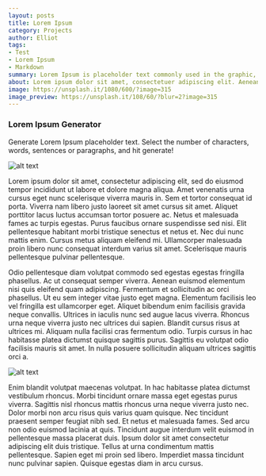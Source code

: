 ```yaml
---
layout: posts
title: Lorem Ipsum
category: Projects
author: Elliot
tags:
- Test
- Lorem Ipsum
- Markdown
summary: Lorem Ipsum is placeholder text commonly used in the graphic, print, and publishing industries for previewing layouts and visual mockups.
about: Lorem ipsum dolor sit amet, consectetuer adipiscing elit. Aenean commodo ligula eget dolor. Aenean massa. Cum sociis natoque penatibus et magnis dis parturient montes, nascetur ridiculus mus. Donec quam felis, ultricies nec, pellentesque eu, pretium quis, sem. Nulla consequat massa quis enim. Donec pede justo, fringilla vel, aliquet nec, vulputate eget, arcu.
image: https://unsplash.it/1080/600/?image=315
image_preview: https://unsplash.it/108/60/?blur=2?image=315
---
```


### Lorem Ipsum Generator

Generate Lorem Ipsum placeholder text. Select the number of characters, words, sentences or paragraphs, and hit generate!

![alt text][image_1]

Lorem ipsum dolor sit amet, consectetur adipiscing elit, sed do eiusmod tempor incididunt ut labore et dolore magna aliqua. Amet venenatis urna cursus eget nunc scelerisque viverra mauris in. Sem et tortor consequat id porta. Viverra nam libero justo laoreet sit amet cursus sit amet. Aliquet porttitor lacus luctus accumsan tortor posuere ac. Netus et malesuada fames ac turpis egestas. Purus faucibus ornare suspendisse sed nisi. Elit pellentesque habitant morbi tristique senectus et netus et. Nec dui nunc mattis enim. Cursus metus aliquam eleifend mi. Ullamcorper malesuada proin libero nunc consequat interdum varius sit amet. Scelerisque mauris pellentesque pulvinar pellentesque.

Odio pellentesque diam volutpat commodo sed egestas egestas fringilla phasellus. Ac ut consequat semper viverra. Aenean euismod elementum nisi quis eleifend quam adipiscing. Fermentum et sollicitudin ac orci phasellus. Ut eu sem integer vitae justo eget magna. Elementum facilisis leo vel fringilla est ullamcorper eget. Aliquet bibendum enim facilisis gravida neque convallis. Ultrices in iaculis nunc sed augue lacus viverra. Rhoncus urna neque viverra justo nec ultrices dui sapien. Blandit cursus risus at ultrices mi. Aliquam nulla facilisi cras fermentum odio. Turpis cursus in hac habitasse platea dictumst quisque sagittis purus. Sagittis eu volutpat odio facilisis mauris sit amet. In nulla posuere sollicitudin aliquam ultrices sagittis orci a.

![alt text][image_2]

Enim blandit volutpat maecenas volutpat. In hac habitasse platea dictumst vestibulum rhoncus. Morbi tincidunt ornare massa eget egestas purus viverra. Sagittis nisl rhoncus mattis rhoncus urna neque viverra justo nec. Dolor morbi non arcu risus quis varius quam quisque. Nec tincidunt praesent semper feugiat nibh sed. Et netus et malesuada fames. Sed arcu non odio euismod lacinia at quis. Tincidunt augue interdum velit euismod in pellentesque massa placerat duis. Ipsum dolor sit amet consectetur adipiscing elit duis tristique. Tellus at urna condimentum mattis pellentesque. Sapien eget mi proin sed libero. Imperdiet massa tincidunt nunc pulvinar sapien. Quisque egestas diam in arcu cursus.

[image_1]: https://unsplash.it/1140/200/?image=101
[image_2]: https://unsplash.it/1140/500/?image=69

